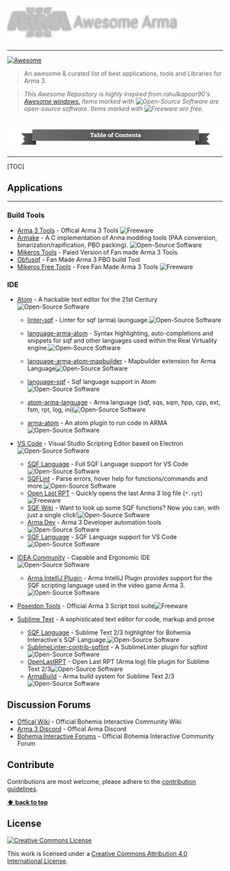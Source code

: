 # <img src="https://raw.githubusercontent.com/jokoho48/Awesome-Arma/master/media/main-awesomeArma.png" width="400" alt="awesome arma 3">

------

[![Awesome](https://cdn.rawgit.com/sindresorhus/awesome/d7305f38d29fed78fa85652e3a63e154dd8e8829/media/badge.svg)](https://github.com/sindresorhus/awesome)

> An awesome & curated list of best applications, tools and Libraries for Arma 3.

> *This Awesome Repository is highly inspired from rahulkapoor90's [Awesome windows.](https://github.com/Awesome-Windows "Awesome windows")*
> *Items marked with ![Open-Source Software][OSS Icon] are open-source software. Items marked with ![Freeware][Freeware Icon] are free.*



# <img src="https://raw.githubusercontent.com/jokoho48/Awesome-Arma/master/media/TOC.png" alt="table of contents">

------

[TOC]



## Applications

------

### Build Tools

- [Arma 3 Tools](https://store.steampowered.com/app/233800/Arma_3_Tools/) - Offical Arma 3 Tools ![Freeware][Freeware Icon]
- [Armake](https://github.com/KoffeinFlummi/armake) - A C implementation of Arma modding tools (PAA conversion, binarization/rapification, PBO packing). ![Open-Source Software][OSS Icon]
- [Mikeros Tools](https://armaservices.maverick-applications.com/Products/MikerosDosTools/) - Paied Version of Fan made Arma 3 Tools
- [Obfusqf](https://obfusqf.com/) - Fan Made Arma 3 PBO build Tool
- [Mikeros Free Tools](https://armaservices.maverick-applications.com/Products/MikerosDosTools/FileBrowserFree) - Free Fan Made Arma 3 Tools ![Freeware][Freeware Icon]

### IDE

- [Atom](https://atom.io/) - A hackable text editor for the 21st Century![Open-Source Software][OSS Icon]
  - [linter-sqf](https://atom.io/packages/linter-sqf) - Linter for sqf (arma) launguage.![Open-Source Software][OSS Icon]

  - [language-arma-atom](https://atom.io/packages/language-arma-atom) - Syntax highlighting, auto-completions and snippets for sqf and other languages used within the Real Virtuality engine.![Open-Source Software][OSS Icon]

  - [language-arma-atom-mapbuilder](https://atom.io/packages/language-arma-atom-mapbuilder) - Mapbuilder extension for Arma Language![Open-Source Software][OSS Icon]

  - [language-sqf](https://atom.io/packages/language-sqf) - Sqf language support in Atom![Open-Source Software][OSS Icon]

  - [atom-arma-language](https://atom.io/packages/atom-arma-language) - Arma language (sqf, sqs, sqm, hpp, cpp, ext, fsm, rpt, log, ini)![Open-Source Software][OSS Icon]

  - [arma-atom](https://atom.io/packages/arma-atom) - An atom plugin to run code in ARMA![Open-Source Software][OSS Icon]
- [VS Code](https://code.visualstudio.com/) - Visual Studio Scripting Editor based on Electron![Open-Source Software][OSS Icon]
  - [SQF Language](https://marketplace.visualstudio.com/items?itemName=Armitxes.sqf) - Full SQF Language support for VS Code![Open-Source Software][OSS Icon]
  - [SQFLint](https://marketplace.visualstudio.com/items?itemName=skacekachna.sqflint) - Parse errors, hover help for functions/commands and more.![Open-Source Software][OSS Icon]
  - [Open Last RPT](https://marketplace.visualstudio.com/items?itemName=bux578.vscode-openlastrpt) - Quickly opens the last Arma 3 log file (`*.rpt`)![Freeware][Freeware Icon]
  - [SQF Wiki](https://marketplace.visualstudio.com/items?itemName=EelisLynne.sqf-wiki) - Want to look up some SQF functions? Now you can, with just a single click!![Open-Source Software][OSS Icon]
  - [Arma Dev](https://marketplace.visualstudio.com/items?itemName=ole1986.arma-dev) - Arma 3 Developer automation tools![Open-Source Software][OSS Icon]
  - [SQF Language](https://marketplace.visualstudio.com/items?itemName=vlad333000.sqf) - SQF Language support for VS Code![Open-Source Software][OSS Icon]

- [IDEA Community](https://www.jetbrains.com/idea) - Capable and Ergonomic IDE ![Open-Source Software][OSS Icon]

  - [Arma IntelliJ Plugin](https://plugins.jetbrains.com/plugin/9254-arma-intellij-plugin) - Arma IntelliJ Plugin provides support for the SQF scripting language used in the video game Arma 3.![Open-Source Software][OSS Icon]
- [Poseidon Tools](https://community.bistudio.com/wiki/Poseidon_Tools) - Official Arma 3 Script tool suite![Freeware][Freeware Icon]
- [Sublime Text](http://www.sublimetext.com/) - A sophisticated text editor for code, markup and prose

  - [SQF Language](https://packagecontrol.io/packages/SQF%20Language) - Sublime Text 2/3 highlighter for Bohemia Interactive's SQF Language.![Open-Source Software][OSS Icon]
  - [SublimeLinter-contrib-sqflint](https://packagecontrol.io/packages/SublimeLinter-contrib-sqflint) - A SublimeLinter plugin for sqflint![Open-Source Software][OSS Icon]
  - [OpenLastRPT](https://packagecontrol.io/packages/OpenLastRPT) - Open Last RPT (Arma log) file plugin for Sublime Text 2/3![Open-Source Software][OSS Icon]
  - [ArmaBuild](https://packagecontrol.io/packages/ArmaBuild) - Arma build system for Sublime Text 2/3![Open-Source Software][OSS Icon]



## Discussion Forums

- [Offical Wiki](https://community.bistudio.com/wiki/Main_Page) - Official Bohemia Interactive Community Wiki
- [Arma 3 Discord]() - Offical Arma Discord
- [Bohemia Interactive Forums](http://forums.bistudio.com/) - Official Bohemia Interactive Community Forum

## Contribute

Contributions are most welcome, please adhere to the [contribution guidelines](Contributing.md).

**[⬆ back to top](#applications)**

## License

[![Creative Commons License](http://i.creativecommons.org/l/by/4.0/88x31.png)](http://creativecommons.org/licenses/by/4.0/)

This work is licensed under a [Creative Commons Attribution 4.0 International License](http://creativecommons.org/licenses/by/4.0/).

[Freeware Icon]: https://cdn.jsdelivr.net/gh/jokoho48/Awesome-Arma@cd6f6b271675898d4f67b020d613ca549dc9a552/media/free.svg
[OSS Icon]: https://cdn.jsdelivr.net/gh/jokoho48/Awesome-Arma@cd6f6b271675898d4f67b020d613ca549dc9a552/media/OSS.svg